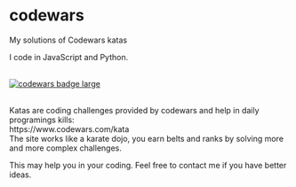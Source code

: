 # codewars
<p>My solutions of Codewars katas</p>
<p>I code in JavaScript and Python.</p><br><a target="_blank" href="https://www.codewars.com/r/C6HkBg"><img src="https://www.codewars.com/users/brudolce/badges/large" alt="codewars badge large" /></a><br><br>

<p>Katas are coding challenges provided by codewars and help in daily programings kills:<br>
https://www.codewars.com/kata<br>
The site works like a karate dojo, you earn belts and ranks by solving more and more complex challenges.</p>
 <p>This may help you in your coding.
Feel free to contact me if you have better ideas.</p>


